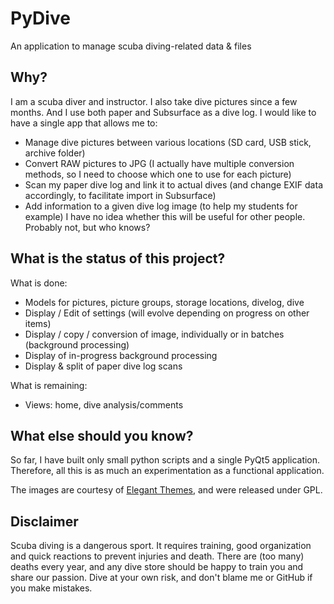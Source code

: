 # PyDive
An application to manage scuba diving-related data & files


## Why?
I am a scuba diver and instructor. I also take dive pictures since a few months. And I use both paper and Subsurface as a dive log.
I would like to have a single app that allows me to:
- Manage dive pictures between various locations (SD card, USB stick, archive folder)
- Convert RAW pictures to JPG (I actually have multiple conversion methods, so I need to choose which one to use for each picture)
- Scan my paper dive log and link it to actual dives (and change EXIF data accordingly, to facilitate import in Subsurface)
- Add information to a given dive log image (to help my students for example)
I have no idea whether this will be useful for other people. Probably not, but who knows?

## What is the status of this project?

What is done:
- Models for pictures, picture groups, storage locations, divelog, dive
- Display / Edit of settings (will evolve depending on progress on other items)
- Display / copy / conversion of image, individually or in batches (background processing)
- Display of in-progress background processing
- Display & split of paper dive log scans

What is remaining:
- Views: home, dive analysis/comments

## What else should you know?

So far, I have built only small python scripts and a single PyQt5 application.
Therefore, all this is as much an experimentation as a functional application.

The images are courtesy of [Elegant Themes](https://www.elegantthemes.com/blog/freebie-of-the-week/beautiful-flat-icons-for-free), and were released under GPL.

## Disclaimer

Scuba diving is a dangerous sport. It requires training, good organization and quick reactions to prevent injuries and death. There are (too many) deaths every year, and any dive store should be happy to train you and share our passion.
Dive at your own risk, and don't blame me or GitHub if you make mistakes.